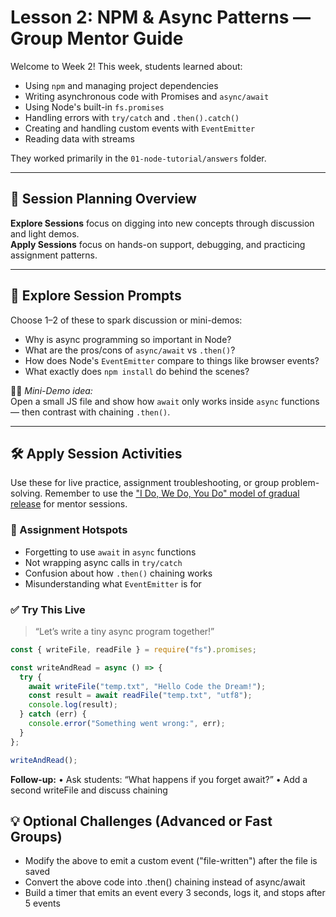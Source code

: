 # Lesson 2: NPM & Async Patterns — Group Mentor Guide

Welcome to Week 2! This week, students learned about:

- Using `npm` and managing project dependencies
- Writing asynchronous code with Promises and `async/await`
- Using Node's built-in `fs.promises`
- Handling errors with `try/catch` and `.then().catch()`
- Creating and handling custom events with `EventEmitter`
- Reading data with streams

They worked primarily in the `01-node-tutorial/answers` folder.

---

## 🧠 Session Planning Overview

**Explore Sessions** focus on digging into new concepts through discussion and light demos.  
**Apply Sessions** focus on hands-on support, debugging, and practicing assignment patterns.

---

## 🧭 Explore Session Prompts

Choose 1–2 of these to spark discussion or mini-demos:

- Why is async programming so important in Node?
- What are the pros/cons of `async/await` vs `.then()`?
- How does Node's `EventEmitter` compare to things like browser events?
- What exactly does `npm install` do behind the scenes?

🧑‍🏫 *Mini-Demo idea:*  
Open a small JS file and show how `await` only works inside `async` functions — then contrast with chaining `.then()`.

---

## 🛠️ Apply Session Activities

Use these for live practice, assignment troubleshooting, or group problem-solving. Remember to use the ["I Do, We Do, You Do" model of gradual release](https://coda.io/d/_dAM9Xiy8hnR/Teaching-Notes_suWDehoD) for mentor sessions.

### 🔧 Assignment Hotspots
- Forgetting to use `await` in `async` functions
- Not wrapping async calls in `try/catch`
- Confusion about how `.then()` chaining works
- Misunderstanding what `EventEmitter` is for

### ✅ Try This Live

> “Let’s write a tiny async program together!”

```js
const { writeFile, readFile } = require("fs").promises;

const writeAndRead = async () => {
  try {
    await writeFile("temp.txt", "Hello Code the Dream!");
    const result = await readFile("temp.txt", "utf8");
    console.log(result);
  } catch (err) {
    console.error("Something went wrong:", err);
  }
};

writeAndRead();
```
**Follow-up:**
	•	Ask students: “What happens if you forget await?”
	•	Add a second writeFile and discuss chaining

 ## 💡 Optional Challenges (Advanced or Fast Groups)
 * Modify the above to emit a custom event ("file-written") after the file is saved
 * Convert the above code into .then() chaining instead of async/await
 * Build a timer that emits an event every 3 seconds, logs it, and stops after 5 events
